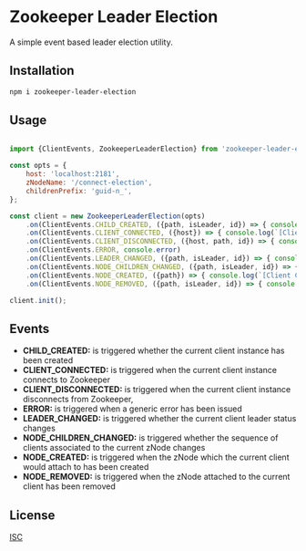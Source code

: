 # Zookeeper Leader Election

A simple event based leader election utility.

## Installation

```bash
npm i zookeeper-leader-election
```

## Usage

```javascript

import {ClientEvents, ZookeeperLeaderElection} from 'zookeeper-leader-election';

const opts = {
    host: 'localhost:2181',
    zNodeName: '/connect-election',
    childrenPrefix: 'guid-n_',
};

const client = new ZookeeperLeaderElection(opts)
    .on(ClientEvents.CHILD_CREATED, ({path, isLeader, id}) => { console.log(`[Child Created], path: ${path}, isLeader: ${isLeader}, id: ${id}`)})
    .on(ClientEvents.CLIENT_CONNECTED, ({host}) => { console.log(`[Client Connected], host: ${host}`)})
    .on(ClientEvents.CLIENT_DISCONNECTED, ({host, path, id}) => { console.log(`[Client Disconnected], host: ${host}, path: ${path}, id: ${id}`)})
    .on(ClientEvents.ERROR, console.error)
    .on(ClientEvents.LEADER_CHANGED, ({path, isLeader, id}) => { console.log(`[Leader Changed], path: ${path}, isLeader: ${isLeader}, id: ${id}`)})
    .on(ClientEvents.NODE_CHILDREN_CHANGED, ({path, isLeader, id}) => { console.log(`[Node Children Changed], path: ${path}, isLeader: ${isLeader}, id: ${id}`)})
    .on(ClientEvents.NODE_CREATED, ({path}) => { console.log(`[Client Created], path: ${path}`)})
    .on(ClientEvents.NODE_REMOVED, ({path, isLeader, id}) => { console.log(`[Node Removed], path: ${path}, isLeader: ${isLeader}, id: ${id}`)});

client.init();
```

## Events
* **CHILD_CREATED:** is triggered whether the current client instance has been created
* **CLIENT_CONNECTED:** is triggered when the current client instance connects to Zookeeper
* **CLIENT_DISCONNECTED:** is triggered when the current client instance disconnects from Zookeeper,
* **ERROR:** is triggered when a generic error has been issued
* **LEADER_CHANGED:** is triggered whether the current client leader status changes 
* **NODE_CHILDREN_CHANGED:** is triggered whether the sequence of clients associated to the current zNode changes 
* **NODE_CREATED:** is triggered when the zNode which the current client would attach to has been created
* **NODE_REMOVED:** is triggered when the zNode attached to the current client has been removed
## License
[ISC](http://opensource.org/licenses/ISC)
